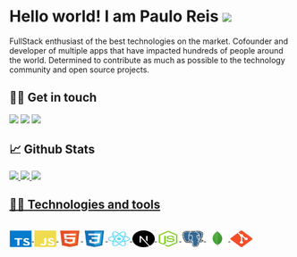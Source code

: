# Hello world! I am Paulo Reis   <img src="https://raw.githubusercontent.com/MartinHeinz/MartinHeinz/master/wave.gif" width="30px">
FullStack enthusiast of the best technologies on the market. Cofounder and developer of multiple apps that have impacted hundreds of people around the world. Determined to contribute as much as possible to the technology community and open source projects.


##  🙋‍♂️  Get in touch
<div> 
  <a href = "mailto:paulosilvadosreis2057@gmail.com"><img src="https://img.shields.io/badge/Gmail-D14836?style=for-the-badge&logo=gmail&logoColor=white" target="_blank"></a>
  <a href="https://www.linkedin.com/in/paulo-reis7/" target="_blank"><img src="https://img.shields.io/badge/-LinkedIn-%230077B5?style=for-the-badge&logo=linkedin&logoColor=white" target="_blank"></a> 
  <a href="https://www.instagram.com/pauloreis.7" target="_blank"><img src="https://img.shields.io/badge/-Instagram-%23E4405F?style=for-the-badge&logo=instagram&logoColor=white" target="_blank"></a>
</div>

## 📈 Github Stats

<div>
  <a href="https://github.com/pauloreis7">
  <img height="180em" src="https://github-readme-stats.vercel.app/api?username=pauloreis7&show_icons=true&theme=dracula&include_all_commits=true&count_private=true"/>
  <img height="180em" src="https://github-readme-stats.vercel.app/api/top-langs/?username=pauloreis7&layout=compact&langs_count=7&theme=dracula"/>
  <img height="180em" src="https://github-profile-summary-cards.vercel.app/api/cards/profile-details?username=pauloreis7&border_color=fff&theme=monokai"/>
</div>
  
  ## 👨‍💻 Technologies and tools
 <div style="display: inline_block"><br>
  <img align="center" alt="Paulo-Ts" height="30" width="40" src="https://raw.githubusercontent.com/devicons/devicon/master/icons/typescript/typescript-plain.svg">
  <img align="center" alt="Paulo-Js" height="30" width="40" src="https://raw.githubusercontent.com/devicons/devicon/master/icons/javascript/javascript-plain.svg">
  <img align="center" alt="Paulo-HTML" height="30" width="40" src="https://raw.githubusercontent.com/devicons/devicon/master/icons/html5/html5-original.svg">
  <img align="center" alt="Paulo-CSS" height="30" width="40" src="https://raw.githubusercontent.com/devicons/devicon/master/icons/css3/css3-original.svg">
  <img align="center" alt="Paulo-React" height="30" width="40" src="https://raw.githubusercontent.com/devicons/devicon/master/icons/react/react-original.svg">
  <img align="center" alt="Paulo-Next" height="30" width="40" src="https://raw.githubusercontent.com/devicons/devicon/master/icons/nextjs/nextjs-original.svg">
  <img align="center" alt="Paulo-Node" height="30" width="40" src="https://raw.githubusercontent.com/devicons/devicon/master/icons/nodejs/nodejs-original.svg">
  <img align="center" alt="Paulo-PostgreSQL" height="30" width="40" src="https://raw.githubusercontent.com/devicons/devicon/master/icons/postgresql/postgresql-original.svg">
  <img align="center" alt="Paulo-MongoDB" height="30" width="40" src="https://raw.githubusercontent.com/devicons/devicon/master/icons/mongodb/mongodb-original.svg">
  <img align="center" alt="Paulo-Git" height="30" width="40" src="https://raw.githubusercontent.com/devicons/devicon/master/icons/git/git-original.svg">
</div>
  
